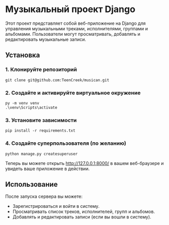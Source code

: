 # Музыкальный проект Django

Этот проект представляет собой веб-приложение на Django для управления музыкальными треками, исполнителями, группами и альбомами. Пользователи могут просматривать, добавлять и редактировать музыкальные записи.

## Установка

### 1. Клонируйте репозиторий

```git clone git@github.com:TeenCreek/musican.git```

### 2. Создайте и активируйте виртуальное окружение

```
py -m venv venv
.\venv\Scripts\activate
```

### 3. Установите зависимости

```pip install -r requirements.txt```

### 4. Создайте суперпользователя (по желанию)

```python manage.py createsuperuser```


Теперь вы можете открыть http://127.0.0.1:8000/ в вашем веб-браузере и увидеть ваше приложение в действии.

## Использование
После запуска сервера вы можете:

- Зарегистрироваться и войти в систему.
- Просматривать список треков, исполнителей, групп и альбомов.
- Добавлять и редактировать записи (если вы вошли в систему).

